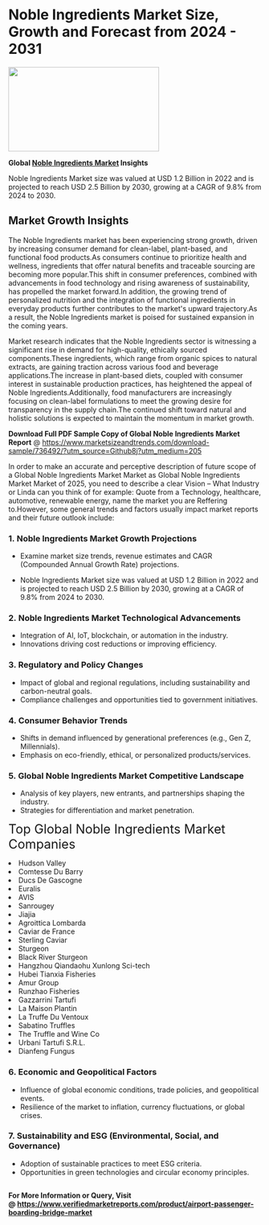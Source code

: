 <H1>Noble Ingredients Market Size, Growth and Forecast from 2024 - 2031</H1><img class="aligncenter size-medium wp-image-584254" src="https://thirdeyenews.in/wp-content/uploads/2024/09/Global-Market-Research-300x168.jpeg" alt="" width="300" height="168" /><p><strong>Global&nbsp;<a href="https://www.marketsizeandtrends.com/download-sample/736492/?utm_source=Github8j?utm_medium=205">Noble Ingredients Market</a> Insights</strong></p><p>Noble Ingredients Market size was valued at USD 1.2 Billion in 2022 and is projected to reach USD 2.5 Billion by 2030, growing at a CAGR of 9.8% from 2024 to 2030.</p><p><h2>Market Growth Insights</h2> <p>The Noble Ingredients market has been experiencing strong growth, driven by increasing consumer demand for clean-label, plant-based, and functional food products.As consumers continue to prioritize health and wellness, ingredients that offer natural benefits and traceable sourcing are becoming more popular.This shift in consumer preferences, combined with advancements in food technology and rising awareness of sustainability, has propelled the market forward.In addition, the growing trend of personalized nutrition and the integration of functional ingredients in everyday products further contributes to the market's upward trajectory.As a result, the Noble Ingredients market is poised for sustained expansion in the coming years.</p> <p>Market research indicates that the Noble Ingredients sector is witnessing a significant rise in demand for high-quality, ethically sourced components.These ingredients, which range from organic spices to natural extracts, are gaining traction across various food and beverage applications.The increase in plant-based diets, coupled with consumer interest in sustainable production practices, has heightened the appeal of Noble Ingredients.Additionally, food manufacturers are increasingly focusing on clean-label formulations to meet the growing desire for transparency in the supply chain.The continued shift toward natural and holistic solutions is expected to maintain the momentum in market growth.</p> <p><span class=""><strong>Download Full PDF Sample Copy of Global Noble Ingredients Market Report</strong> @ <a href="https://www.marketsizeandtrends.com/download-sample/736492/?utm_source=Github8j?utm_medium=205" target="_blank">https://www.marketsizeandtrends.com/download-sample/736492/?utm_source=Github8j?utm_medium=205</a></span></p><p>In order to make an accurate and perceptive description of future scope of a Global&nbsp;Noble Ingredients Market Market as Global&nbsp;Noble Ingredients Market Market of 2025, you need to describe a clear Vision &ndash; What Industry or Linda can you think of for example: Quote from a Technology, healthcare, automotive, renewable energy, name the market you are Reffering to.However, some general trends and factors usually impact market reports and their future outlook include:</p><h3>1.&nbsp;<strong>Noble Ingredients Market Growth Projections</strong></h3><ul><li>Examine market size trends, revenue estimates and CAGR (Compounded Annual Growth Rate) projections.</li><li><p>Noble Ingredients Market size was valued at USD 1.2 Billion in 2022 and is projected to reach USD 2.5 Billion by 2030, growing at a CAGR of 9.8% from 2024 to 2030.</p></li></ul><h3>2.&nbsp;<strong>Noble Ingredients Market Technological Advancements</strong></h3><ul><li>Integration of AI, IoT, blockchain, or automation in the industry.</li><li>Innovations driving cost reductions or improving efficiency.</li></ul><h3>3.&nbsp;<strong>Regulatory and Policy Changes</strong></h3><ul><li>Impact of global and regional regulations, including sustainability and carbon-neutral goals.</li><li>Compliance challenges and opportunities tied to government initiatives.</li></ul><h3>4.&nbsp;<strong>Consumer Behavior Trends</strong></h3><ul><li>Shifts in demand influenced by generational preferences (e.g., Gen Z, Millennials).</li><li>Emphasis on eco-friendly, ethical, or personalized products/services.</li></ul><h3>5.&nbsp;<strong>Global Noble Ingredients Market Competitive Landscape</strong></h3><ul><li>Analysis of key players, new entrants, and partnerships shaping the industry.</li><li>Strategies for differentiation and market penetration.</li></ul><p data-pm-slice="1 1 []"><span style="color: inherit; font-family: inherit; font-size: 25px;">Top Global Noble Ingredients Market Companies</span></p><div class="" data-test-id=""><p><li>Hudson Valley</li><li> Comtesse Du Barry</li><li> Ducs De Gascogne</li><li> Euralis</li><li> AVIS</li><li> Sanrougey</li><li> Jiajia</li><li> Agroittica Lombarda</li><li> Caviar de France</li><li> Sterling Caviar</li><li> Sturgeon</li><li> Black River Sturgeon</li><li> Hangzhou Qiandaohu Xunlong Sci-tech</li><li> Hubei Tianxia Fisheries</li><li> Amur Group</li><li> Runzhao Fisheries</li><li> Gazzarrini Tartufi</li><li> La Maison Plantin</li><li> La Truffe Du Ventoux</li><li> Sabatino Truffles</li><li> The Truffle and Wine Co</li><li> Urbani Tartufi S.R.L.</li><li> Dianfeng Fungus</li></p></div><h3>6.&nbsp;<strong>Economic and Geopolitical Factors</strong></h3><ul><li>Influence of global economic conditions, trade policies, and geopolitical events.</li><li>Resilience of the market to inflation, currency fluctuations, or global crises.</li></ul><h3>7.&nbsp;<strong>Sustainability and ESG (Environmental, Social, and Governance)</strong></h3><ul><li>Adoption of sustainable practices to meet ESG criteria.</li><li>Opportunities in green technologies and circular economy principles.</li></ul><h2><strong style="font-size: 14px;">For More Information or Query, Visit @&nbsp;</strong><a style="background-color: #ffffff; font-size: 14px;" href="https://www.marketsizeandtrends.com/report/noble-ingredients-market/" target="_blank">https://www.verifiedmarketreports.com/product/airport-passenger-boarding-bridge-market</a></h2>